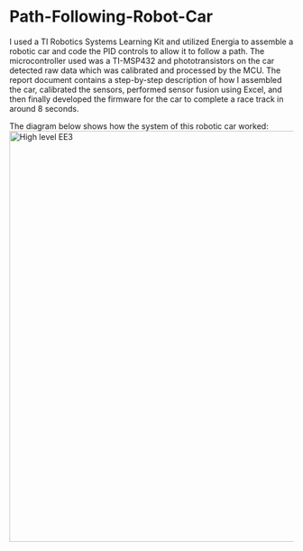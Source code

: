 # Path-Following-Robot-Car
I used a TI Robotics Systems Learning Kit and utilized Energia to assemble a robotic car and code the PID controls to allow it to follow a path.
The microcontroller used was a TI-MSP432 and phototransistors on the car detected raw data which was calibrated and processed by the MCU. 
The report document contains a step-by-step description of how I assembled the car, calibrated the sensors, performed sensor fusion using Excel, and then finally developed the firmware for the car to complete a race track in around 8 seconds.

The diagram below shows how the system of this robotic car worked:
<img width="729" alt="High level EE3" src="https://user-images.githubusercontent.com/111712180/186017235-99bbd1f4-c825-4cae-8dc3-a153cb0cb425.png">
